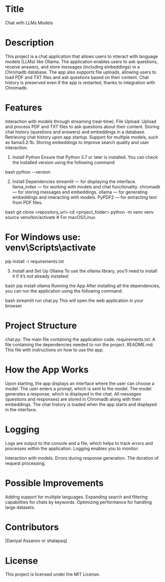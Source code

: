 # Title
Chat with LLMs Models

# Description
This project is a chat application that allows users to interact with language models (LLMs) like Ollama. The application enables users to ask questions, receive answers, and store messages (including embeddings) in a Chromadb database. The app also supports file uploads, allowing users to load PDF and TXT files and ask questions based on their content. Chat history is preserved even if the app is restarted, thanks to integration with Chromadb.

# Features

Interaction with models through streaming (real-time).
File Upload: Upload and process PDF and TXT files to ask questions about their content.
Storing chat history (questions and answers) and embeddings in a database.
Retrieving chat history upon app startup.
Support for multiple models, such as llama3.2:1b.
Storing embeddings to improve search quality and user interaction.

1. Install Python
Ensure that Python 3.7 or later is installed. You can check the installed version using the following command:

bash
python --version

2. Install Dependencies
streamlit — for displaying the interface.
llama_index — for working with models and chat functionality.
chromadb — for storing messages and embeddings.
ollama — for generating embeddings and interacting with models.
PyPDF2 — for extracting text from PDF files.

bash
git clone <repository_url>
cd <project_folder>
python -m venv venv
source venv/bin/activate  # For macOS/Linux
# For Windows use: venv\Scripts\activate
pip install -r requirements.txt

3. Install and Set Up Ollama
To use the ollama library, you’ll need to install it if it’s not already installed:

bash
pip install ollama
Running the App
After installing all the dependencies, you can run the application using the following command:

bash
streamlit run chat.py
This will open the web application in your browser.

# Project Structure
chat.py: The main file containing the application code.
requirements.txt: A file containing the dependencies needed to run the project.
README.md: This file with instructions on how to use the app.
# How the App Works
Upon starting, the app displays an interface where the user can choose a model.
The user enters a prompt, which is sent to the model.
The model generates a response, which is displayed in the chat.
All messages (questions and responses) are stored in Chromadb along with their embeddings.
The chat history is loaded when the app starts and displayed in the interface.
# Logging
Logs are output to the console and a file, which helps to track errors and processes within the application. Logging enables you to monitor:

Interaction with models.
Errors during response generation.
The duration of request processing.
# Possible Improvements
Adding support for multiple languages.
Expanding search and filtering capabilities for chats by keywords.
Optimizing performance for handling large datasets.
# Contributors
[Daniyal Assanov or shalapaq]
# License
This project is licensed under the MIT License.

